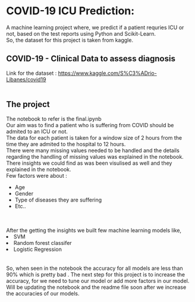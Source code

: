 # COVID-19 ICU Prediction:
A machine learning project where, we predict if a patient requries ICU or not, based on the test reports using Python and Scikit-Learn. <br>
So, the dataset for this project is taken from kaggle.<br>

## COVID-19 - Clinical Data to assess diagnosis 
Link for the dataset : https://www.kaggle.com/S%C3%ADrio-Libanes/covid19
<br><br>
## The project
The notebook to refer is the final.ipynb <br>
Our aim was to find a patient who is suffering from COVID should be admited to an ICU or not. <br>
The data for each patient is taken for a window size of 2 hours from the time they are admited to the hospital to 12 hours. <br>
There were many missing values needed to be handled and the details regarding the handling of missing values was explained in the notebook.<br>
There insights we could find as was been visulised as well and they explained in the notebook.<br>
Few factors were about :
<ul>
<li>Age</li>
<li>Gender</li>
<li>Type of diseases they are suffering</li>
<li>Etc..</li>
</ul>
<br><br>
After the getting the insights we built few machine learning models like,
<li>SVM</li>
<li>Random forest classifer</li>
<li> Logistic Regression </li>
<br><br>
So, when seen in the notebook the accuracy for all models are less than 90% which is pretty bad . The next step for this project is to increase the accuracy, for we need to tune our model or add more factors in our model.<br>
Will be updating the notebook and the readme file soon after we increase the accuracies of our models.
